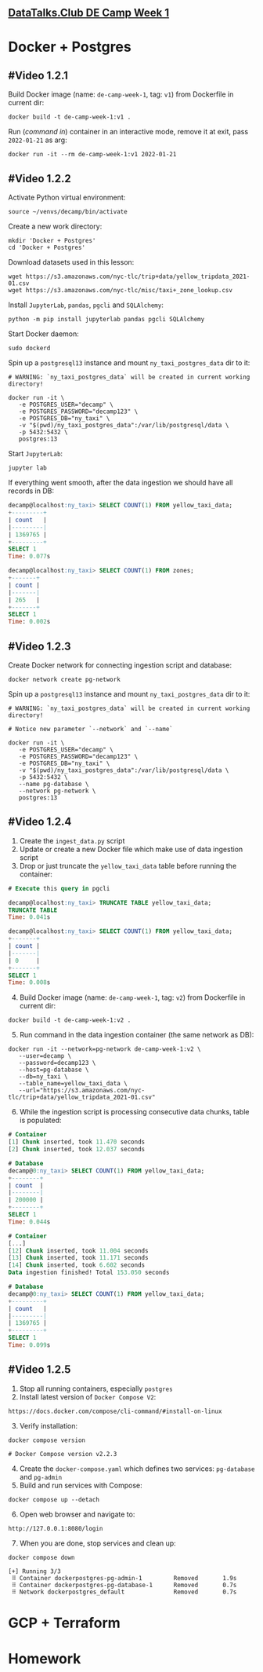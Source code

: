 [DataTalks.Club DE Camp Week 1](https://github.com/DataTalksClub/data-engineering-zoomcamp/tree/main/week_1_basics_n_setup)
-----------------------

# Docker + Postgres

## #Video 1.2.1

Build Docker image (name: `de-camp-week-1`, tag: `v1`) from Dockerfile in current dir:
```
docker build -t de-camp-week-1:v1 .
```

Run (*command in*) container in an interactive mode, remove it at exit, pass `2022-01-21` as arg:
```
docker run -it --rm de-camp-week-1:v1 2022-01-21
```

## #Video 1.2.2

Activate Python virtual environment:
```
source ~/venvs/decamp/bin/activate
```

Create a new work directory:
```
mkdir 'Docker + Postgres'
cd 'Docker + Postgres'
```

Download datasets used in this lesson:
```
wget https://s3.amazonaws.com/nyc-tlc/trip+data/yellow_tripdata_2021-01.csv
wget https://s3.amazonaws.com/nyc-tlc/misc/taxi+_zone_lookup.csv
```

Install `JupyterLab`, `pandas`, `pgcli` and `SQLAlchemy`:
```
python -m pip install jupyterlab pandas pgcli SQLAlchemy
```

Start Docker daemon:
```
sudo dockerd
```

Spin up a `postgresql13` instance and mount `ny_taxi_postgres_data` dir to it:
```
# WARNING: `ny_taxi_postgres_data` will be created in current working directory!

docker run -it \
   -e POSTGRES_USER="decamp" \
   -e POSTGRES_PASSWORD="decamp123" \
   -e POSTGRES_DB="ny_taxi" \
   -v "$(pwd)/ny_taxi_postgres_data":/var/lib/postgresql/data \
   -p 5432:5432 \
   postgres:13
```

Start `JupyterLab`:
```
jupyter lab
```

If everything went smooth, after the data ingestion we should have all records in DB:
```sql
decamp@localhost:ny_taxi> SELECT COUNT(1) FROM yellow_taxi_data;
+---------+
| count   |
|---------|
| 1369765 |
+---------+
SELECT 1
Time: 0.077s

decamp@localhost:ny_taxi> SELECT COUNT(1) FROM zones;
+-------+
| count |
|-------|
| 265   |
+-------+
SELECT 1
Time: 0.002s
```

## #Video 1.2.3
Create Docker network for connecting ingestion script and database:
```
docker network create pg-network
```

Spin up a `postgresql13` instance and mount `ny_taxi_postgres_data` dir to it:
```
# WARNING: `ny_taxi_postgres_data` will be created in current working directory!

# Notice new parameter `--network` and `--name`

docker run -it \
   -e POSTGRES_USER="decamp" \
   -e POSTGRES_PASSWORD="decamp123" \
   -e POSTGRES_DB="ny_taxi" \
   -v "$(pwd)/ny_taxi_postgres_data":/var/lib/postgresql/data \
   -p 5432:5432 \
   --name pg-database \
   --network pg-network \
   postgres:13
```

## #Video 1.2.4
1. Create the `ingest_data.py` script
2. Update or create a new Docker file which make use of data ingestion script
3. Drop or just truncate the `yellow_taxi_data` table before running the container:
```sql
# Execute this query in pgcli

decamp@localhost:ny_taxi> TRUNCATE TABLE yellow_taxi_data;
TRUNCATE TABLE
Time: 0.041s

decamp@localhost:ny_taxi> SELECT COUNT(1) FROM yellow_taxi_data;
+-------+
| count |
|-------|
| 0     |
+-------+
SELECT 1
Time: 0.008s
```

4. Build Docker image (name: `de-camp-week-1`, tag: `v2`) from Dockerfile in current dir:
```
docker build -t de-camp-week-1:v2 .
```

5. Run command in the data ingestion container (the same network as DB):
```
docker run -it --network=pg-network de-camp-week-1:v2 \
   --user=decamp \
   --password=decamp123 \
   --host=pg-database \
   --db=ny_taxi \
   --table_name=yellow_taxi_data \
   --url="https://s3.amazonaws.com/nyc-tlc/trip+data/yellow_tripdata_2021-01.csv"
```

6. While the ingestion script is processing consecutive data chunks, table is populated:
```sql
# Container
[1] Chunk inserted, took 11.470 seconds
[2] Chunk inserted, took 12.037 seconds

# Database
decamp@0:ny_taxi> SELECT COUNT(1) FROM yellow_taxi_data;
+--------+
| count  |
|--------|
| 200000 |
+--------+
SELECT 1
Time: 0.044s

# Container
[...]
[12] Chunk inserted, took 11.004 seconds
[13] Chunk inserted, took 11.171 seconds
[14] Chunk inserted, took 6.602 seconds
Data ingestion finished! Total 153.050 seconds

# Database
decamp@0:ny_taxi> SELECT COUNT(1) FROM yellow_taxi_data;
+---------+
| count   |
|---------|
| 1369765 |
+---------+
SELECT 1
Time: 0.099s
```

## #Video 1.2.5
1. Stop all running containers, especially `postgres`
2. Install latest version of `Docker Compose V2`:
```
https://docs.docker.com/compose/cli-command/#install-on-linux
```
3. Verify installation:
```
docker compose version

# Docker Compose version v2.2.3
```
4. Create the `docker-compose.yaml` which defines two services: `pg-database` and `pg-admin`
5. Build and run services with Compose:
```
docker compose up --detach
```
6. Open web browser and navigate to:
```
http://127.0.0.1:8080/login
```

7. When you are done, stop services and clean up:
```
docker compose down

[+] Running 3/3
 ⠿ Container dockerpostgres-pg-admin-1         Removed       1.9s
 ⠿ Container dockerpostgres-pg-database-1      Removed       0.7s
 ⠿ Network dockerpostgres_default              Removed       0.7s
```

# GCP + Terraform
# Homework